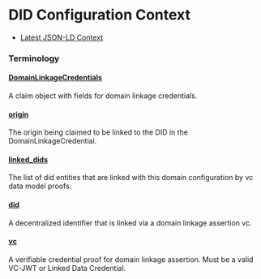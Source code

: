 # DID Configuration Context

- [Latest JSON-LD Context](./did-configuration-v0.2.jsonld)

### Terminology

<h4 id="DomainLinkageCredential"><a href="#DomainLinkageCredential">DomainLinkageCredentials</a></h4>

A claim object with fields for domain linkage credentials.

<h4 id="origin"><a href="#origin">origin</a></h4>

The origin being claimed to be linked to the DID in the DomainLinkageCredential.

<h4 id="linked_dids"><a href="#linked_dids">linked_dids</a></h4>

The list of did entities that are linked with this domain configuration by vc data model proofs.

<h4 id="did"><a href="#did">did</a></h4>

A decentralized identifier that is linked via a domain linkage assertion vc.

<h4 id="vc"><a href="#vc">vc</a></h4>

A verifiable credential proof for domain linkage assertion. Must be a valid VC-JWT or Linked Data Credential.
